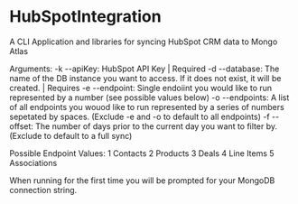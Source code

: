 # HubSpotIntegration
A CLI Application and libraries for syncing HubSpot CRM data to Mongo Atlas

Arguments:
    -k --apiKey: HubSpot API Key | Required
    -d --database: The name of the DB instance you want to access. If it does not exist, it will be created. | Requires
    -e --endpoint: Single endoiint you would like to run represented by a number (see possible values below)
    -o --endpoints: A list of all endpoints you wouod like to run represented by a series of numbers sepetated by spaces. (Exclude -e and -o to default to all endpoints)
    -f --offset: The number of days prior to the current day you want to filter by. (Exclude to default to a full sync)

Possible Endpoint Values:
    1 Contacts
    2 Products
    3 Deals
    4 Line Items
    5 Associations

When running for the first time you will be prompted for your MongoDB 
connection string.     
